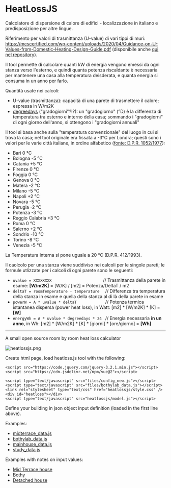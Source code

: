 # HeatLossJS

Calcolatore di dispersione di calore di edifici - localizzazione in italiano e predisposizione per altre lingue.

Riferimento per valori di trasmittanza (U-value) di vari tippi di muri: https://mcscertified.com/wp-content/uploads/2020/04/Guidance-on-U-Values-from-Domestic-Heating-Design-Guide.pdf  (disponibile anche [qui nel repository](https://github.com/jumpjack/heatlossjsITA/blob/master/Guidance-on-U-Values-from-Domestic-Heating-Design-Guide.pdf)).

Il tool permette di calcolare quanti kW di energia vengono emessi da ogni stanza verso l'esterno, e quindi quanta potenza riscaldante è necessaria per mantenere una casa alla temperatura deisderata, e quanta energia si consuma in un anno per farlo.

Quantità usate nei calcoli:
 - U-value (trasmittanza): capacità di una parete di trasmettere il calore; espressa in W/m2K
 - [degreedays](https://degreedays.net) ("gradogiorni"?!?): un "gradogiorno" (°D) è la differenza di temperatura tra esterno e interno della casa; sommando i "gradogiorni" di ogni giorno dell'anno, si ottengono i "gradogiorni annuali"


Il tool si basa anche sulla "temperatura convenzionale" del luogo in cui si trova la casa; nel tool originale era fissata a -3°C per Londra; questi sono i valori per le varie città italiane, in ordine alfabetico ([fonte: D.P.R. 1052/1977](https://www.docenti.unina.it/webdocenti-be/allegati/materiale-didattico/667663)):

- Bari 0 °C
- Bologna -5 °C
- Catania +5 °C
- Firenze 0 °C
- Foggia 0 °C
- Genova 0 °C
- Matera -2 °C
- Milano -5 °C
- Napoli +2 °C
- Novara -5 °C
- Perugia -2 °C
- Potenza -3 °C
- Reggio Calabria +3 °C
- Roma 0 °C
- Salerno +2 °C
- Sondrio -10 °C
- Torino -8 °C
- Venezia -5 °C

La Temperatura interna si pone uguale a 20 °C (D.P.R. 412/1993).

Il caolcolo per una stanza viene suddiviso nei calcoli per le singole pareti; le formule utlizzate per i calcoli di ogni parete sono le seguenti:

 - `uvalue = XXXXXXXX                      ` // Trasmittanza della parete in esame:                               **[W/m2K]** = [W/K] / [m2]   = Potenza/DeltaT  /  m2
 - `deltaT = roomTemperature - temperature  ` // Differenza tra temperatura della stanza in esame e quella della stanza al di là della parete in esame
 - `powerW = A * uvalue * deltaT            ` // Potenza termica istantanea dispersa (power heat loss), in Watt:   [m2] * [W/m2K] *  [K] = **[W]**
 - `energyWh = A * uvalue * degreedays * 24 ` // Energia necessaria **in un anno**, in Wh:                         [m2]  * [W/m2K] * [K] * [giorni] * [ore/giorno] = **[Wh]**

-----------------------

A small open source room by room heat loss calculator

![heatlossjs.png](heatlossjs.png)

Create html page, load heatloss.js tool with the following:

    <script src="https://code.jquery.com/jquery-3.2.1.min.js"></script>
    <script src="https://cdn.jsdelivr.net/npm/vue@2"></script>
    
    <script type="text/javascript" src="files/config_new.js"></script>
    <script type="text/javascript" src="files/bothylab_data.js"></script>
    <link rel="stylesheet" type="text/css" href="heatlossjs/style.css" />
    <div id="heatloss"></div>
    <script type="text/javascript" src="heatlossjs/model.js"></script>
    
Define your building in json object input definition (loaded in the first line above).

Examples: 

- [midterrace_data.js](files/midterrace_data.js)
- [bothylab_data.js](files/bothylab_data.js)
- [mainhouse_data.js](files/mainhouse_data.js)
- [study_data.js](files/study_data.js)

Examples with notes on input values:

- [Mid Terrace house](https://trystanlea.org.uk/roombyroomheatloss2)
- [Bothy](https://trystanlea.org.uk/bothy)
- [Detached house](https://trystanlea.org.uk/house)
